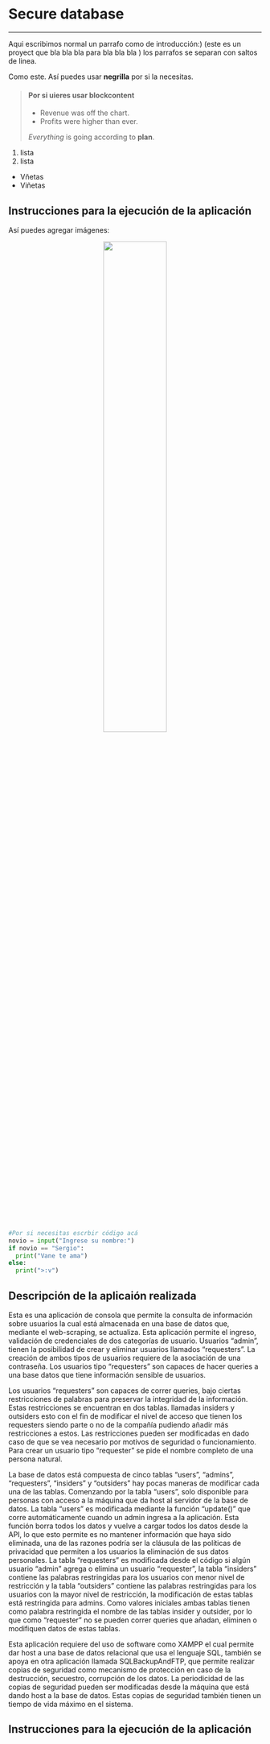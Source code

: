 # Secure database

___

Aqui escribimos normal un parrafo como de introducción:) (este es un proyect que bla bla bla para bla bla bla ) los parrafos se separan con saltos de linea.

Como este.
Así puedes usar **negrilla** por si la necesitas.

> #### Por si uieres usar blockcontent
>
> - Revenue was off the chart.
> - Profits were higher than ever.
>
>  *Everything* is going according to **plan**.

1. lista
1. lista

- Vñetas
- Viñetas

## Instrucciones para la ejecución de la aplicación

Así puedes agregar imágenes: 
<p align="center"><img src="descarga.jpg" width="50%"></p>

```Python
#Por si necesitas escrbir código acá
novio = input("Ingrese su nombre:")
if novio == "Sergio":
  print("Vane te ama")
else:
  print(">:v")

```

## Descripción de la aplicaión realizada

Esta es una aplicación de consola que permite la consulta de información sobre usuarios la cual está almacenada en una base de datos que, mediante el web-scraping, se actualiza. Esta aplicación permite el ingreso, validación de credenciales de dos categorías de usuario. Usuarios “admin”, tienen la posibilidad de crear y eliminar usuarios llamados “requesters”. La creación de ambos tipos de usuarios requiere de la asociación de una contraseña. Los usuarios tipo “requesters” son capaces de hacer queries a una base datos que tiene información sensible de usuarios.

Los usuarios “requesters” son capaces de correr queries, bajo ciertas restricciones de palabras para preservar la integridad de la información. Estas restricciones se encuentran en dos tablas. llamadas insiders y outsiders esto con el fin de modificar el nivel de acceso que tienen los requesters siendo parte o no de la compañía pudiendo añadir más restricciones a estos. Las restricciones pueden ser modificadas en dado caso de que se vea necesario por motivos de seguridad o funcionamiento. Para crear un usuario tipo “requester” se pide el nombre completo de una persona natural.

La base de datos está compuesta de cinco tablas “users”, “admins”, “requesters”, “insiders” y “outsiders” hay pocas maneras de modificar cada una de las tablas. Comenzando por la tabla “users”, solo disponible para personas con acceso a la máquina que da host al servidor de la base de datos. La tabla “users” es modificada mediante la función “update()” que corre automáticamente cuando un admin ingresa a la aplicación. Esta función borra todos los datos y vuelve a cargar todos los datos desde la API, lo que esto permite es no mantener información que haya sido eliminada, una de las razones podría ser la cláusula de las políticas de privacidad que permiten a los usuarios la eliminación de sus datos personales. La tabla “requesters” es modificada desde el código si algún usuario “admin” agrega o elimina un usuario “requester”, la tabla “insiders” contiene las palabras restringidas para los usuarios con menor nivel de restricción y la tabla “outsiders” contiene las palabras restringidas para los usuarios con la mayor nivel de restricción, la modificación de estas tablas está restringida para admins. Como valores iniciales ambas tablas tienen como palabra restringida el nombre de las tablas insider y outsider, por lo que como “requester” no se pueden correr queries que añadan, eliminen o modifiquen datos de estas tablas.

Esta aplicación requiere del uso de software como XAMPP el cual permite dar host a una base de datos relacional que usa el lenguaje SQL, también se apoya en otra aplicación llamada SQLBackupAndFTP, que permite realizar copias de seguridad como mecanismo de protección en caso de la destrucción, secuestro, corrupción de los datos. La periodicidad de las copias de seguridad pueden ser modificadas desde la máquina que está dando host a la base de datos. Estas copias de seguridad también tienen un tiempo de vida máximo en el sistema. 

## Instrucciones para la ejecución de la aplicación
